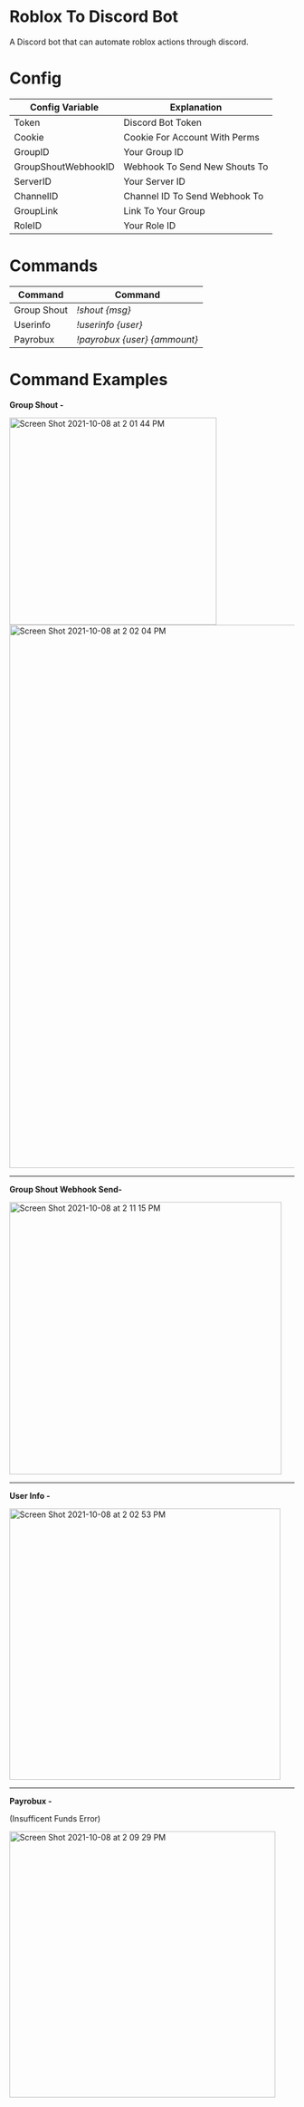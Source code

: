 # Roblox To Discord Bot

A Discord bot that can automate roblox actions through discord.

# Config

| Config Variable | Explanation | 
| --- | --- | 
| Token | Discord Bot Token | 
| Cookie | Cookie For Account With Perms | 
| GroupID | Your Group ID |
| GroupShoutWebhookID | Webhook To Send New Shouts To | 
| ServerID | Your Server ID | 
| ChannelID | Channel ID To Send Webhook To |
| GroupLink | Link To Your Group | 
| RoleID | Your Role ID | 

# Commands
| Command | Command | 
| --- | --- | 
| Group Shout | *!shout {msg}* | 
| Userinfo | *!userinfo {user}* | 
| Payrobux | *!payrobux {user} {ammount}* |



# Command Examples

**Group Shout -**

<img width="366" alt="Screen Shot 2021-10-08 at 2 01 44 PM" src="https://user-images.githubusercontent.com/71937946/136602160-53c9211e-eeeb-4bc6-9cfc-63dd49166c64.png">
<img width="959" alt="Screen Shot 2021-10-08 at 2 02 04 PM" src="https://user-images.githubusercontent.com/71937946/136602194-1b130f83-47b5-4f12-b5d0-6c35af7d3684.png">

---

**Group Shout Webhook Send-**

<img width="481" alt="Screen Shot 2021-10-08 at 2 11 15 PM" src="https://user-images.githubusercontent.com/71937946/136603246-b92b475c-0a17-4693-bd5e-680239b5140a.png">

---

**User Info -**

<img width="479" alt="Screen Shot 2021-10-08 at 2 02 53 PM" src="https://user-images.githubusercontent.com/71937946/136602283-707d0a16-1cdd-4f7c-887c-44ae8419dc6b.png">

---

**Payrobux -**

(Insufficent Funds Error)

<img width="470" alt="Screen Shot 2021-10-08 at 2 09 29 PM" src="https://user-images.githubusercontent.com/71937946/136603052-b247bec1-73d4-46cd-bdec-22c5b4e4aa6f.png">

